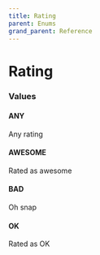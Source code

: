 ```yaml
---
title: Rating
parent: Enums
grand_parent: Reference
---
```


# Rating

<h3 id="values">Values</h3>

  <h4 id="any" class="name anchored">ANY</h4>

  <div class="description-wrapper">
   <p>Any rating</p>
  </div>

  <h4 id="awesome" class="name anchored">AWESOME</h4>

  <div class="description-wrapper">
   <p>Rated as awesome</p>
  </div>

  <h4 id="bad" class="name anchored">BAD</h4>

  <div class="description-wrapper">
   <p>Oh snap</p>
  </div>

  <h4 id="ok" class="name anchored">OK</h4>

  <div class="description-wrapper">
   <p>Rated as OK</p>
  </div>

